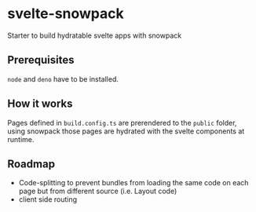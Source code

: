 # svelte-snowpack
Starter to build hydratable svelte apps with snowpack

## Prerequisites
`node` and `deno` have to be installed.

## How it works
Pages defined in `build.config.ts` are prerendered to the `public` folder, using snowpack those pages are hydrated with the svelte components at runtime.

## Roadmap
* Code-splitting to prevent bundles from loading the same code on each page but from different source (i.e. Layout code)
* client side routing